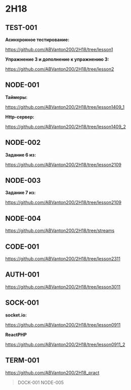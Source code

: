 # 2H18

## TEST-001

**Асинхронное тестирование:**

https://github.com/ABVanton200/2H18/tree/lesson1

**Упражнение 3 и дополнение к упражнению 3:**

https://github.com/ABVanton200/2H18/tree/lesson2

## NODE-001

**Таймеры:**

https://github.com/ABVanton200/2H18/tree/lesson1409_1

**Http-сервер:**

https://github.com/ABVanton200/2H18/tree/lesson1409_2

## NODE-002 

**Задание 6 из:**

https://github.com/ABVanton200/2H18/tree/lesson2109

## NODE-003

**Задание 7 из:**

https://github.com/ABVanton200/2H18/tree/lesson2109

## NODE-004

https://github.com/ABVanton200/2H18/tree/streams

## CODE-001

https://github.com/ABVanton200/2H18/tree/lesson2311

## AUTH-001

https://github.com/ABVanton200/2H18/tree/lesson3011

## SOCK-001

**socket.io:**

https://github.com/ABVanton200/2H18/tree/lesson0911

**ReactPHP**

https://github.com/ABVanton200/2H18/tree/lesson0911_2

## TERM-001

https://github.com/ABVanton200/2H18_pract


>DOCK-001
>NODE-005